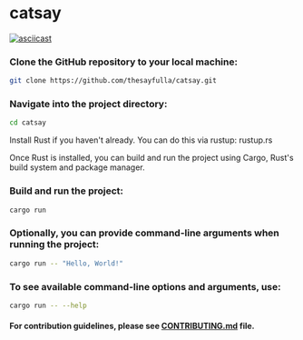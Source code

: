 # catsay
[![asciicast](https://asciinema.org/a/cHMiHSssiO0T5sEYnsauayz9y.svg)](https://asciinema.org/a/cHMiHSssiO0T5sEYnsauayz9y)
### Clone the GitHub repository to your local machine:

```bash
git clone https://github.com/thesayfulla/catsay.git
```

### Navigate into the project directory:
```bash
cd catsay
```
Install Rust if you haven't already. You can do this via rustup: rustup.rs

Once Rust is installed, you can build and run the project using Cargo, Rust's build system and package manager.

### Build and run the project:
```bash
cargo run
```

### Optionally, you can provide command-line arguments when running the project:
```bash
cargo run -- "Hello, World!"
```

### To see available command-line options and arguments, use:
```bash
cargo run -- --help
```


#### For contribution guidelines, please see [CONTRIBUTING.md](https://github.com/thesayfulla/catsay/blob/main/CONTRIBUTING.md) file.

